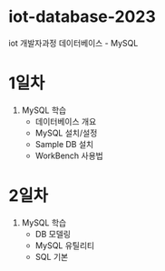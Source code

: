 # iot-database-2023
iot 개발자과정 데이터베이스 - MySQL

# 1일차
1. MySQL 학습
    - 데이터베이스 개요
    - MySQL 설치/설정
    - Sample DB 설치
    - WorkBench 사용법

# 2일차 
1. MySQL 학습
    - DB 모델링
    - MySQL 유틸리티
    - SQL 기본
    
